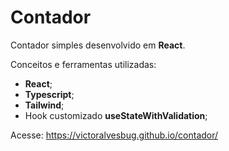 # Contador

Contador simples desenvolvido em **React**.

Conceitos e ferramentas utilizadas:

- **React**;
- **Typescript**;
- **Tailwind**;
- Hook customizado **useStateWithValidation**;

Acesse: https://victoralvesbug.github.io/contador/